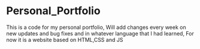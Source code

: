 # Personal_Portfolio
This is a code for my personal portfolio, Will add changes every week on new updates and bug fixes and in whatever language that I had learned, For now it is a website based on HTML,CSS and JS
